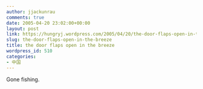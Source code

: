 ```yaml
---
author: jjackunrau
comments: true
date: 2005-04-20 23:02:00+00:00
layout: post
link: https://hungryj.wordpress.com/2005/04/20/the-door-flaps-open-in-the-breeze/
slug: the-door-flaps-open-in-the-breeze
title: the door flaps open in the breeze
wordpress_id: 510
categories:
- 中国
---
```


Gone fishing.
